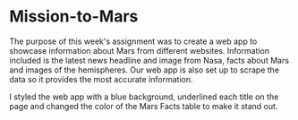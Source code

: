 # Mission-to-Mars

The purpose of this week's assignment was to create a web app to showcase information about Mars from different websites. Information included is the latest news headline and image from Nasa, facts about Mars and images of the hemispheres. Our web app is also set up to scrape the data so it provides the most accurate information. 

I styled the web app with a blue background, underlined each title on the page and changed the color of the Mars Facts table to make it stand out. 
